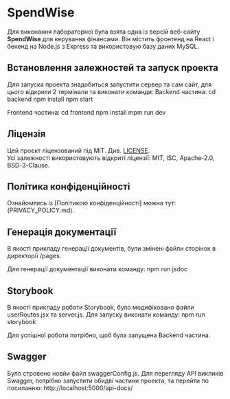 # SpendWise

Для виконання лабораторної була взята одна із версій веб-сайту **SpendWise** для керування фінансами. Він містить фронтенд на React і бекенд на Node.js з Express та використовую базу даних MySQL.

## Встановлення залежностей та запуск проекта
Для запуска проекта знадобиться запустити сервер та сам сайт, для цього відкрити 2 термінали та виконати команди: 
Backend частина:
cd backend
npm install
npm start

Frontend частина:
cd frontend
npm install
mpm run dev

## Ліцензія

Цей проєкт ліцензований під MIT. Див. [LICENSE](LICENSE).  
Усі залежності використовують відкриті ліцензії: MIT, ISC, Apache-2.0, BSD-3-Clause.

## Політика конфіденційності
Ознайомтись із [Політикою конфіденційності] можна тут: (PRIVACY_POLICY.md).

## Генерація документації
В якостІ прикладу генерації документів, були змінені файли сторінок в директорії /pages.

Для генерації документації виконати команду:
npm run jsdoc

## Storybook 
В якості прикладу роботи Storybook, було модифіковано файли userRoutes.jsx та server.js.
Для запуску виконати команду:
npm run storybook

Для успішної роботи потрібно, щоб була запущена Backend частина.

## Swagger
Було стровено новйи файл swaggerConfig.js.
Для перегляду API викликів Swagger, потрібно запустити обидві частини проекта, та перейти по посиланню:
http://localhost:5000/api-docs/